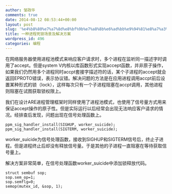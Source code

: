 ```yaml
---
author: 邹政华
comments: true
date: 2014-08-12 08:53:44+00:00
layout: post
slug: '%e4%b8%80%e7%a7%8d%e8%bf%9b%e7%a8%8b%e6%ad%bb%e9%94%81%e8%a7%a3%e5%86%b3%e6%96%b9%e6%a1%88'
title: 一种进程死锁场景及解决方案
wordpress_id: 496
categories: 编程
---
```


在网络服务器使用进程池模式来响应客户请求时，多个进程在监听同一描述字时调用了accept。但是system V内核以库函数形式实现accept函数，并非原子操作，如果我们仍然用多个进程同时accpt套接字描述符的话，某个子进程的accept就会返回EPROTO错误，表示协议错。解决问题的方法是在应用进程调用accpt前后设置某种形式的锁（lock），这样每次只有一个子进程阻塞在accpt调用，其他进程则阻塞在试图获取锁权限上。

我们在设计ARE进程管理框架时同样使用了进程池模式，也使用了信号量方式用来保证accept操作的原子性。但是实际运行以后经常会出现无法响应客户请求的情况。经排查后发现，问题出现在信号处理函数上。

    
    ppm_sig_handler_install(SIGHUP, worker_suicide);
    ppm_sig_handler_install(SIGTERM, worker_suicide);


worker_suicide为信号处理函数，接收到SIGHUP和SIGTERM信号后，终止子进程。但是进程终止后却没有释放信号量。于是其他的子进程一直阻塞在等待获取信号量上。

解决方案非常简单，在信号处理函数worker_suicide中添加锁释放代码。

    
    struct sembuf sop;
    sop.sem_op=1;
    sop.semflg=0;
    semop(mutex_id, &sop, 1);

